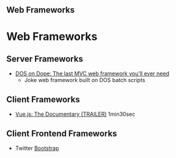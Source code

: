 Web Frameworks
----------
Web Frameworks
==============

Server Frameworks
-----------------

* [DOS on Dope: The last MVC web framework you'll ever need](https://secretgeek.net/dod_intro)
    * Joke web framework built on DOS batch scripts

Client Frameworks
-----------------

* [Vue.js: The Documentary (TRAILER)](https://www.youtube.com/watch?v=2EmYw-O-WLI) 1min30sec


Client Frontend Frameworks
--------------------------

* Twitter [Bootstrap](https://getbootstrap.com)
